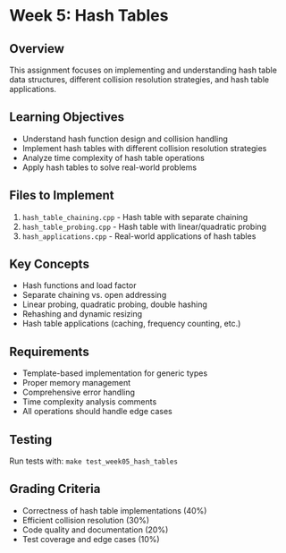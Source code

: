 # Week 5: Hash Tables

## Overview
This assignment focuses on implementing and understanding hash table data structures, different collision resolution strategies, and hash table applications.

## Learning Objectives
- Understand hash function design and collision handling
- Implement hash tables with different collision resolution strategies
- Analyze time complexity of hash table operations
- Apply hash tables to solve real-world problems

## Files to Implement
1. `hash_table_chaining.cpp` - Hash table with separate chaining
2. `hash_table_probing.cpp` - Hash table with linear/quadratic probing
3. `hash_applications.cpp` - Real-world applications of hash tables

## Key Concepts
- Hash functions and load factor
- Separate chaining vs. open addressing
- Linear probing, quadratic probing, double hashing
- Rehashing and dynamic resizing
- Hash table applications (caching, frequency counting, etc.)

## Requirements
- Template-based implementation for generic types
- Proper memory management
- Comprehensive error handling
- Time complexity analysis comments
- All operations should handle edge cases

## Testing
Run tests with: `make test_week05_hash_tables`

## Grading Criteria
- Correctness of hash table implementations (40%)
- Efficient collision resolution (30%)
- Code quality and documentation (20%)
- Test coverage and edge cases (10%)